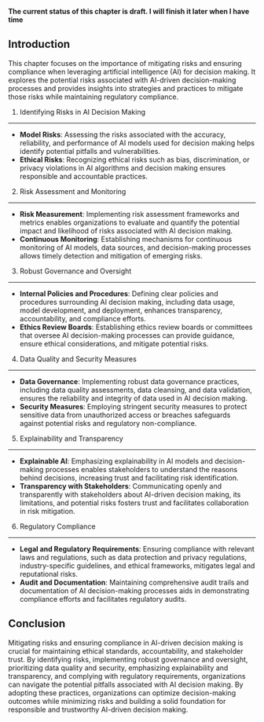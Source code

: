 **The current status of this chapter is draft. I will finish it later when I have time**

Introduction
------------

This chapter focuses on the importance of mitigating risks and ensuring compliance when leveraging artificial intelligence (AI) for decision making. It explores the potential risks associated with AI-driven decision-making processes and provides insights into strategies and practices to mitigate those risks while maintaining regulatory compliance.

1. Identifying Risks in AI Decision Making
------------------------------------------

* **Model Risks**: Assessing the risks associated with the accuracy, reliability, and performance of AI models used for decision making helps identify potential pitfalls and vulnerabilities.
* **Ethical Risks**: Recognizing ethical risks such as bias, discrimination, or privacy violations in AI algorithms and decision making ensures responsible and accountable practices.

2. Risk Assessment and Monitoring
---------------------------------

* **Risk Measurement**: Implementing risk assessment frameworks and metrics enables organizations to evaluate and quantify the potential impact and likelihood of risks associated with AI decision making.
* **Continuous Monitoring**: Establishing mechanisms for continuous monitoring of AI models, data sources, and decision-making processes allows timely detection and mitigation of emerging risks.

3. Robust Governance and Oversight
----------------------------------

* **Internal Policies and Procedures**: Defining clear policies and procedures surrounding AI decision making, including data usage, model development, and deployment, enhances transparency, accountability, and compliance efforts.
* **Ethics Review Boards**: Establishing ethics review boards or committees that oversee AI decision-making processes can provide guidance, ensure ethical considerations, and mitigate potential risks.

4. Data Quality and Security Measures
-------------------------------------

* **Data Governance**: Implementing robust data governance practices, including data quality assessments, data cleansing, and data validation, ensures the reliability and integrity of data used in AI decision making.
* **Security Measures**: Employing stringent security measures to protect sensitive data from unauthorized access or breaches safeguards against potential risks and regulatory non-compliance.

5. Explainability and Transparency
----------------------------------

* **Explainable AI**: Emphasizing explainability in AI models and decision-making processes enables stakeholders to understand the reasons behind decisions, increasing trust and facilitating risk identification.
* **Transparency with Stakeholders**: Communicating openly and transparently with stakeholders about AI-driven decision making, its limitations, and potential risks fosters trust and facilitates collaboration in risk mitigation.

6. Regulatory Compliance
------------------------

* **Legal and Regulatory Requirements**: Ensuring compliance with relevant laws and regulations, such as data protection and privacy regulations, industry-specific guidelines, and ethical frameworks, mitigates legal and reputational risks.
* **Audit and Documentation**: Maintaining comprehensive audit trails and documentation of AI decision-making processes aids in demonstrating compliance efforts and facilitates regulatory audits.

Conclusion
----------

Mitigating risks and ensuring compliance in AI-driven decision making is crucial for maintaining ethical standards, accountability, and stakeholder trust. By identifying risks, implementing robust governance and oversight, prioritizing data quality and security, emphasizing explainability and transparency, and complying with regulatory requirements, organizations can navigate the potential pitfalls associated with AI decision making. By adopting these practices, organizations can optimize decision-making outcomes while minimizing risks and building a solid foundation for responsible and trustworthy AI-driven decision making.
